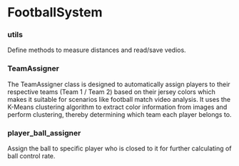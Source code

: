 # FootballSystem

### utils

Define methods to measure distances and read/save vedios.

### TeamAssigner 

The TeamAssigner class is designed to automatically assign players to their respective teams (Team 1 / Team 2) based on their jersey colors which makes it suitable for scenarios like football match video analysis. It uses the K-Means clustering algorithm to extract color information from images and perform clustering, thereby determining which team each player belongs to.

### player_ball_assigner
Assign the ball to specific player who is closed to it for further calculating of ball control rate.
